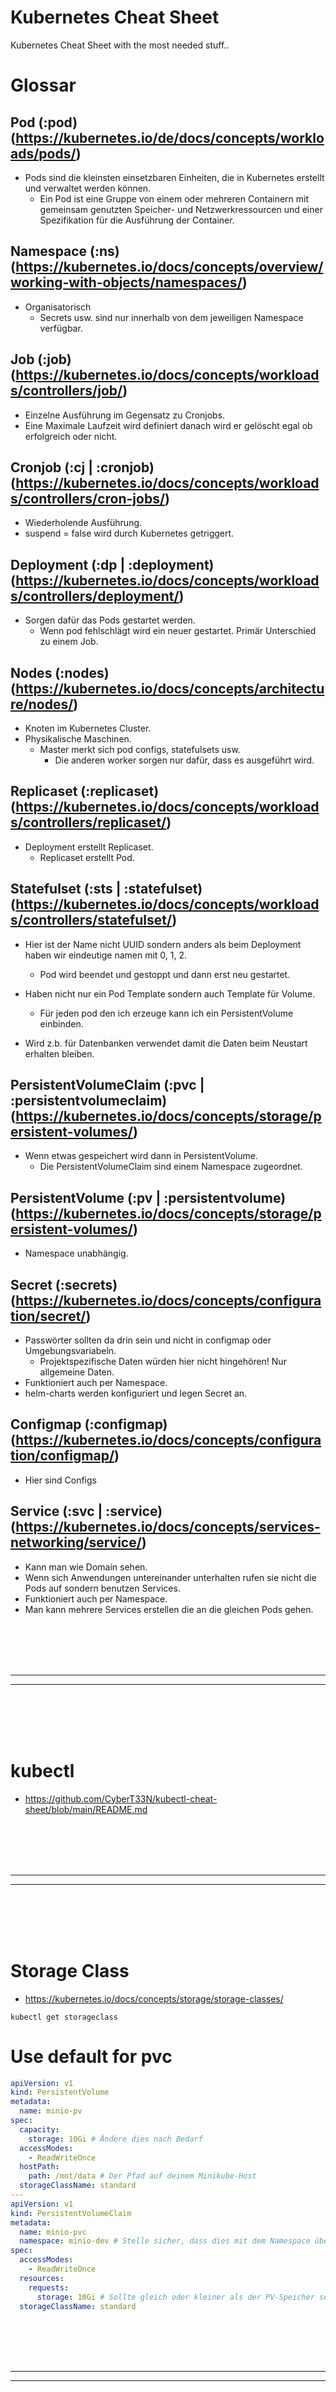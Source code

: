 # Kubernetes Cheat Sheet
Kubernetes Cheat Sheet with the most needed stuff..





# Glossar



## Pod (:pod) (https://kubernetes.io/de/docs/concepts/workloads/pods/)
- Pods sind die kleinsten einsetzbaren Einheiten, die in Kubernetes erstellt und verwaltet werden können.
  - Ein Pod ist eine Gruppe von einem oder mehreren Containern mit gemeinsam genutzten Speicher- und Netzwerkressourcen und einer Spezifikation für die Ausführung der Container.

## Namespace (:ns) (https://kubernetes.io/docs/concepts/overview/working-with-objects/namespaces/)
- Organisatorisch
  - Secrets usw. sind nur innerhalb von dem jeweiligen Namespace verfügbar.

## Job (:job) (https://kubernetes.io/docs/concepts/workloads/controllers/job/)
- Einzelne Ausführung im Gegensatz zu Cronjobs.
- Eine Maximale Laufzeit wird definiert danach wird er gelöscht egal ob erfolgreich oder nicht.

## Cronjob (:cj | :cronjob) (https://kubernetes.io/docs/concepts/workloads/controllers/cron-jobs/)
- Wiederholende Ausführung.
- suspend = false wird durch Kubernetes getriggert.

## Deployment (:dp | :deployment) (https://kubernetes.io/docs/concepts/workloads/controllers/deployment/)
- Sorgen dafür das Pods gestartet werden.
  - Wenn pod fehlschlägt wird ein neuer gestartet. Primär Unterschied zu einem Job.

## Nodes (:nodes) (https://kubernetes.io/docs/concepts/architecture/nodes/)
- Knoten im Kubernetes Cluster.
- Physikalische Maschinen.
  - Master merkt sich pod configs, statefulsets usw.
    - Die anderen worker sorgen nur dafür, dass es ausgeführt wird.

## Replicaset (:replicaset) (https://kubernetes.io/docs/concepts/workloads/controllers/replicaset/)
- Deployment erstellt Replicaset.
  - Replicaset erstellt Pod.

## Statefulset (:sts | :statefulset) (https://kubernetes.io/docs/concepts/workloads/controllers/statefulset/)
- Hier ist der Name nicht UUID sondern anders als beim Deployment haben wir eindeutige namen mit 0, 1, 2.
  - Pod wird beendet und gestoppt und dann erst neu gestartet.

- Haben nicht nur ein Pod Template sondern auch Template für Volume.
  - Für jeden pod den ich erzeuge kann ich ein PersistentVolume einbinden.

- Wird z.b. für Datenbanken verwendet damit die Daten beim Neustart erhalten bleiben.

## PersistentVolumeClaim (:pvc | :persistentvolumeclaim) (https://kubernetes.io/docs/concepts/storage/persistent-volumes/)
- Wenn etwas gespeichert wird dann in PersistentVolume.
  - Die PersistentVolumeClaim sind einem Namespace zugeordnet.

## PersistentVolume (:pv | :persistentvolume) (https://kubernetes.io/docs/concepts/storage/persistent-volumes/)
- Namespace unabhängig.

## Secret (:secrets) (https://kubernetes.io/docs/concepts/configuration/secret/)
- Passwörter sollten da drin sein und nicht in configmap oder Umgebungsvariabeln.
  - Projektspezifische Daten würden hier nicht hingehören! Nur allgemeine Daten.
- Funktioniert auch per Namespace.
- helm-charts werden konfiguriert und legen Secret an.

## Configmap (:configmap) (https://kubernetes.io/docs/concepts/configuration/configmap/)
- Hier sind Configs

## Service (:svc | :service) (https://kubernetes.io/docs/concepts/services-networking/service/)
- Kann man wie Domain sehen.
- Wenn sich Anwendungen untereinander unterhalten rufen sie nicht die Pods auf sondern benutzen Services.
- Funktioniert auch per Namespace.
- Man kann mehrere Services erstellen die an die gleichen Pods gehen.


































<br><br>
<br><br>

______________________________________
______________________________________

<br><br>
<br><br>





# kubectl
- https://github.com/CyberT33N/kubectl-cheat-sheet/blob/main/README.md














































<br><br>
<br><br>

______________________________________
______________________________________

<br><br>
<br><br>

# Storage Class
- https://kubernetes.io/docs/concepts/storage/storage-classes/
```shell
kubectl get storageclass
```


# Use default for pvc
```yaml
apiVersion: v1
kind: PersistentVolume
metadata:
  name: minio-pv
spec:
  capacity:
    storage: 10Gi # Ändere dies nach Bedarf
  accessModes:
    - ReadWriteOnce
  hostPath:
    path: /mnt/data # Der Pfad auf deinem Minikube-Host
  storageClassName: standard
---
apiVersion: v1
kind: PersistentVolumeClaim
metadata:
  name: minio-pvc
  namespace: minio-dev # Stelle sicher, dass dies mit dem Namespace übereinstimmt
spec:
  accessModes:
    - ReadWriteOnce
  resources:
    requests:
      storage: 10Gi # Sollte gleich oder kleiner als der PV-Speicher sein
  storageClassName: standard
```



























<br><br>
<br><br>

______________________________________
______________________________________

<br><br>
<br><br>

# Secrets
- https://kubernetes.io/docs/concepts/configuration/secret/
- A Secret is an object that contains a small amount of sensitive data such as a password, a token, or a key. Such information might otherwise be put in a Pod specification or in a container image. Using a Secret means that you don't need to include confidential data in your application code.

Because Secrets can be created independently of the Pods that use them, there is less risk of the Secret (and its data) being exposed during the workflow of creating, viewing, and editing Pods. Kubernetes, and applications that run in your cluster, can also take additional precautions with Secrets, such as avoiding writing sensitive data to nonvolatile storage.

Secrets are similar to ConfigMaps but are specifically intended to hold confidential data.

```yaml
apiVersion: v1
kind: Secret
metadata:
  name: dotfile-secret
data:
  .secret-file: dmFsdWUtMg0KDQo=
---
apiVersion: v1
kind: Pod
metadata:
  name: secret-dotfiles-pod
spec:
  volumes:
    - name: secret-volume
      secret:
        secretName: dotfile-secret
  containers:
    - name: dotfile-test-container
      image: registry.k8s.io/busybox
      command:
        - ls
        - "-l"
        - "/etc/secret-volume"
      volumeMounts:
        - name: secret-volume
          readOnly: true
          mountPath: "/etc/secret-volume"
```


## Create base64 string
```shell
echo -n 'test' | base64
```

## Caution
Caution:

Kubernetes Secrets are, by default, stored unencrypted in the API server's underlying data store (etcd). Anyone with API access can retrieve or modify a Secret, and so can anyone with access to etcd. Additionally, anyone who is authorized to create a Pod in a namespace can use that access to read any Secret in that namespace; this includes indirect access such as the ability to create a Deployment.

In order to safely use Secrets, take at least the following steps:

    Enable Encryption at Rest for Secrets.
    Enable or configure RBAC rules with least-privilege access to Secrets.
    Restrict Secret access to specific containers.
    Consider using external Secret store providers.

For more guidelines to manage and improve the security of your Secrets, refer to Good practices for Kubernetes Secrets.




<br><br>
<br><br>



## Using Secrets as environment variables
- https://kubernetes.io/docs/concepts/configuration/secret/#using-secrets-as-environment-variables











































<br><br>
<br><br>
__________________________________________________
__________________________________________________
<br><br>
<br><br>


# Pods




## Restart Policy
- https://kubernetes.io/docs/concepts/workloads/pods/pod-lifecycle/#restart-policy
```
Always: Automatically restarts the container after any termination.
OnFailure: Only restarts the container if it exits with an error (non-zero exit status).
Never: Does not automatically restart the terminated container.

```












<br><br>
<br><br>

## Init Container
- **Will be executed everytime you start your deployment. If you want to execute something before you deploy than you better choose a pre-deploy Hook**
- https://kubernetes.io/docs/concepts/workloads/pods/init-containers/
- deployment.yaml
- In diesem Beispiel benutzen wir abc-test als Basis Image für den Container. Der Init Container wird auf dem Deployment abc-backend angewendet
- You can use sleep the keep the container active to use shell later
```yaml
  initContainers:
  - name: migrations-helper
    resources:
      requests:
        memory: "50Mi"
        cpu: 25m
      limits:
        memory: "100Mi"
        cpu: 100m
    image: '{{ .Values.docker.registry }}/{{ .Values.abc_test.name }}:{{ .Values.abc_test.version }}'
    command:
      - sh
      - -c
      - |
        # ==== DEPENDENCIES ====
        echo "[INIT CONTAINER] Install bash.."
        apk add --no-cache bash

        # ==== VALIDATE ====
        echo "[INIT CONTAINER] Validating script init.."
        # ..

        sleep 6000
  containers:
    # backend (abc-backend)
    - name: {{ .Values.abc_backend.name }}
    # ....
```


<br><br>
<br><br>

### Multiple Init Container
```yaml
apiVersion: v1
kind: Pod
metadata:
  name: mypod
spec:
  initContainers:
  - name: init-container-1
    image: busybox
    command: ['sh', '-c', 'echo Init Container 1; sleep 5']
  - name: init-container-2
    image: busybox
    command: ['sh', '-c', 'echo Init Container 2; sleep 5']
  containers:
  - name: myapp-container
    image: busybox
    command: ['sh', '-c', 'echo Main Container; sleep 3600']
```

```shell
kubectl config use-context minikube
kubectl apply -f pod.yaml
```














































<br><br>
__________________________________________________
__________________________________________________
<br><br>


### PVC (PersistentVolumeClaim)
- Will be used to claim a PV (PersistentVolume)
```yaml
apiVersion: v1
kind: PersistentVolume
metadata:
  name: minio-pv
spec:
  capacity:
    storage: 10Gi # Ändere dies nach Bedarf
  accessModes:
    - ReadWriteOnce
  hostPath:
    path: /mnt/data # Der Pfad auf deinem Minikube-Host
  storageClassName: manual
---
apiVersion: v1
kind: PersistentVolumeClaim
metadata:
  name: minio-pvc
  namespace: minio-dev # Stelle sicher, dass dies mit dem Namespace übereinstimmt
spec:
  accessModes:
    - ReadWriteOnce
  resources:
    requests:
      storage: 10Gi # Sollte gleich oder kleiner als der PV-Speicher sein
  storageClassName: manual
```
















<br><br>
__________________________________________________
__________________________________________________
<br><br>





# Jobs
- Jobs can contain different types of creation like e.g. Namespace, or PVC creations. We use `---` to seperate them and this to apply the job `kubectl apply -f ./minio-dev.yaml`
```yaml
# Deploys a new Namespace for the MinIO Pod
apiVersion: v1
kind: Namespace
metadata:
  name: minio-dev # Change this value if you want a different namespace name
  labels:
    name: minio-dev # Change this value to match metadata.name
---
apiVersion: v1
kind: PersistentVolume
metadata:
  name: minio-pv
spec:
  capacity:
    storage: 10Gi # Ändere dies nach Bedarf
  accessModes:
    - ReadWriteOnce
  hostPath:
    path: /mnt/data # Der Pfad auf deinem Minikube-Host
  storageClassName: manual
---
apiVersion: v1
kind: PersistentVolumeClaim
metadata:
  name: minio-pvc
  namespace: minio-dev # Stelle sicher, dass dies mit dem Namespace übereinstimmt
spec:
  accessModes:
    - ReadWriteOnce
  resources:
    requests:
      storage: 10Gi # Sollte gleich oder kleiner als der PV-Speicher sein
  storageClassName: manual
---
# Deploys a new Namespace for the MinIO Pod
apiVersion: v1
kind: Namespace
metadata:
  name: minio-dev # Change this value if you want a different namespace name
  labels:
    name: minio-dev # Change this value to match metadata.name
---
# Deploys a new MinIO Pod into the metadata.namespace Kubernetes namespace
#
# The `spec.containers[0].args` contains the command run on the pod
# The `/data` directory corresponds to the `spec.containers[0].volumeMounts[0].mountPath`
# That mount path corresponds to a Kubernetes Persistent Volume Claim
# 
apiVersion: v1
kind: Pod
metadata:
  labels:
    app: minio
  name: minio
  namespace: minio-dev # Change this value to match the namespace metadata.name
spec:
  containers:
  - name: minio
    image: quay.io/minio/minio:latest
    command:
    - /bin/bash
    - -c
    args: 
    - minio server /data --console-address :9001
    volumeMounts:
    - mountPath: /data
      name: minio-storage
  nodeSelector:
    kubernetes.io/hostname: minikube # Correct node hostname
  volumes:
  - name: minio-storage
    persistentVolumeClaim:
      claimName: minio-pvc # Refer to the PVC created above
---
apiVersion: v1
kind: Service
metadata:
  name: minio-service
  namespace: minio-dev
spec:
  type: NodePort
  selector:
    app: minio
  ports:
  - name: api-port      # Name des API-Ports
    protocol: TCP
    port: 9000         # Der Port, auf dem der Service intern läuft (API-Port)
    targetPort: 9000   # Der Port des Containers, auf den der Service weiterleitet
    nodePort: 30000    # Der NodePort, der auf jedem Knoten verfügbar sein wird
  - name: webui-port    # Name des WebUI-Ports
    protocol: TCP
    port: 9001         # Der Port für die WebUI
    targetPort: 9001   # Der Port des Containers, auf den der Service weiterleitet
    nodePort: 30001    # Der NodePort für die WebUI

```






















<br><br>
__________________________________________________
__________________________________________________
<br><br>





## Container

<br><br>

#### livenessProbe / readinessProbe
```yaml
livenessProbe:
  initialDelaySeconds: 120
  httpGet:
    path: /health
    port: backend
    httpHeaders:
      - name: "crazy-header"
        value: "123"
readinessProbe:
  initialDelaySeconds: 60
  httpGet:
    path: /health
    port: backend
    httpHeaders:
      - name: "crazy-header"
        value: "123"
```






























<br><br>
<br><br>

______________________________________
______________________________________

<br><br>
<br><br>


# Helm
- https://github.com/CyberT33N/helm-cheat-sheet




























<br><br>
<br><br>
__________________________________________________
__________________________________________________
<br><br>
<br><br>

# Nodeport

Vorteile
- **Einfachheit:** Einfach einzurichten und zu verwenden. Ideal für schnelle Tests und lokale Entwicklungsumgebungen.
- **Direkter Zugriff:** Ermöglicht den direkten Zugriff auf den Service über die Minikube-IP und einen spezifischen Port.

Nachteile
- **Portbeschränkung:** Ports sind auf den Bereich 30000-32767 beschränkt, was die Konfiguration einschränken kann.
- **Nicht skalierbar:** Nicht ideal für komplexere Setups oder wenn mehrere Services über unterschiedliche Ports verfügbar gemacht werden müssen.
- **Sicherheit:** Direkter Zugriff auf die Services kann weniger sicher sein als über einen Ingress-Controller.

Empfehlung
- **Für einfache lokale Entwicklung und Tests:** NodePort ist oft ausreichend und einfacher einzurichten.
- **Für komplexere Anwendungen oder wenn du verschiedene Services über unterschiedliche Pfade/Hostnamen erreichbar machen willst:** Ingress ist die bessere Wahl.


- If you create an POD and you want to assign a NodePort to it then you have to create a service for it:
```yaml
# Deploys a new MinIO Pod into the metadata.namespace Kubernetes namespace
#
# The `spec.containers[0].args` contains the command run on the pod
# The `/data` directory corresponds to the `spec.containers[0].volumeMounts[0].mountPath`
# That mount path corresponds to a Kubernetes Persistent Volume Claim
# 
apiVersion: v1
kind: Pod
metadata:
  labels:
    app: minio
  name: minio
  namespace: minio-dev # Change this value to match the namespace metadata.name
spec:
  containers:
  - name: minio
    image: quay.io/minio/minio:latest
    command:
    - /bin/bash
    - -c
    args: 
    - minio server /data --console-address :9001
    volumeMounts:
    - mountPath: /data
      name: minio-storage
  nodeSelector:
    kubernetes.io/hostname: minikube # Correct node hostname
  volumes:
  - name: minio-storage
    persistentVolumeClaim:
      claimName: minio-pvc # Refer to the PVC created above
---
apiVersion: v1
kind: Service
metadata:
  name: minio-service
  namespace: minio-dev
spec:
  type: NodePort
  selector:
    app: minio
  ports:
  - name: api-port      # Name des API-Ports
    protocol: TCP
    port: 9000         # Der Port, auf dem der Service intern läuft (API-Port)
    targetPort: 9000   # Der Port des Containers, auf den der Service weiterleitet
    nodePort: 30000    # Der NodePort, der auf jedem Knoten verfügbar sein wird
  - name: webui-port    # Name des WebUI-Ports
    protocol: TCP
    port: 9001         # Der Port für die WebUI
    targetPort: 9001   # Der Port des Containers, auf den der Service weiterleitet
    nodePort: 30001    # Der NodePort für die WebUI
```
- You can define multiple NodePort at a single service but you must give them a name














































<br><br>
<br><br>
__________________________________________________
__________________________________________________
<br><br>
<br><br>

# Ingress

Vorteile
- **Flexibilität:** Ermöglicht das Routing basierend auf Hostnamen und Pfaden, was besonders nützlich ist für komplexere Anwendungen.
- **TLS-Unterstützung:** Einfachere Konfiguration von HTTPS-Verbindungen.
- **Skalierbarkeit:** Besser geeignet für größere und komplexere Setups, insbesondere wenn viele Services über denselben Zugangspunkt verfügbar gemacht werden sollen.

Nachteile
- **Komplexität:** Erfordert zusätzliche Konfiguration und ein Ingress-Controller muss installiert und konfiguriert sein.
- **Overhead:** Fügt einen zusätzlichen Abstraktionslayer hinzu, was für einfache, lokale Tests möglicherweise unnötig ist.

Empfehlung
- **Für einfache lokale Entwicklung und Tests:** NodePort ist oft ausreichend und einfacher einzurichten.
- **Für komplexere Anwendungen oder wenn du verschiedene Services über unterschiedliche Pfade/Hostnamen erreichbar machen willst:** Ingress ist die bessere Wahl.


































<br><br>
<br><br>
__________________________________________________
__________________________________________________
<br><br>
<br><br>




# minikube
- https://github.com/CyberT33N/minikube-cheat-sheet
